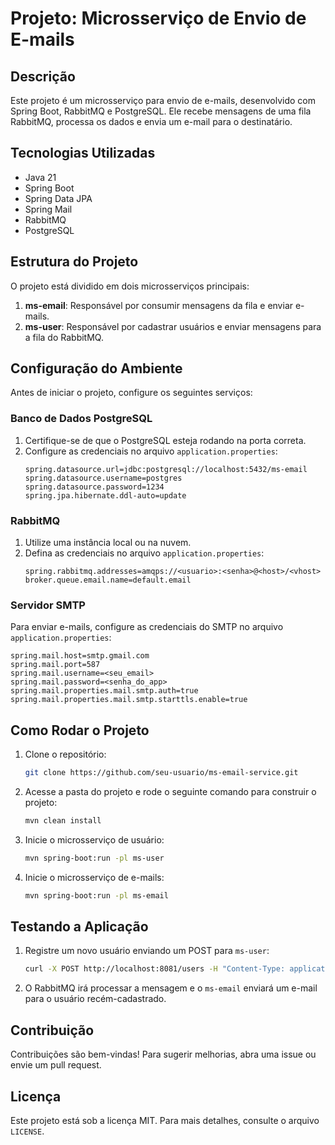 # Projeto: Microsserviço de Envio de E-mails

## Descrição

Este projeto é um microsserviço para envio de e-mails, desenvolvido com Spring Boot, RabbitMQ e PostgreSQL. Ele recebe mensagens de uma fila RabbitMQ, processa os dados e envia um e-mail para o destinatário.

## Tecnologias Utilizadas

- Java 21
- Spring Boot
- Spring Data JPA
- Spring Mail
- RabbitMQ
- PostgreSQL

## Estrutura do Projeto

O projeto está dividido em dois microsserviços principais:

1. **ms-email**: Responsável por consumir mensagens da fila e enviar e-mails.
2. **ms-user**: Responsável por cadastrar usuários e enviar mensagens para a fila do RabbitMQ.

## Configuração do Ambiente

Antes de iniciar o projeto, configure os seguintes serviços:

### Banco de Dados PostgreSQL

1. Certifique-se de que o PostgreSQL esteja rodando na porta correta.
2. Configure as credenciais no arquivo `application.properties`:
   ```properties
   spring.datasource.url=jdbc:postgresql://localhost:5432/ms-email
   spring.datasource.username=postgres
   spring.datasource.password=1234
   spring.jpa.hibernate.ddl-auto=update
   ```

### RabbitMQ

1. Utilize uma instância local ou na nuvem.
2. Defina as credenciais no arquivo `application.properties`:
   ```properties
   spring.rabbitmq.addresses=amqps://<usuario>:<senha>@<host>/<vhost>
   broker.queue.email.name=default.email
   ```

### Servidor SMTP

Para enviar e-mails, configure as credenciais do SMTP no arquivo `application.properties`:

```properties
spring.mail.host=smtp.gmail.com
spring.mail.port=587
spring.mail.username=<seu_email>
spring.mail.password=<senha_do_app>
spring.mail.properties.mail.smtp.auth=true
spring.mail.properties.mail.smtp.starttls.enable=true
```

## Como Rodar o Projeto

1. Clone o repositório:
   ```sh
   git clone https://github.com/seu-usuario/ms-email-service.git
   ```
2. Acesse a pasta do projeto e rode o seguinte comando para construir o projeto:
   ```sh
   mvn clean install
   ```
3. Inicie o microsserviço de usuário:
   ```sh
   mvn spring-boot:run -pl ms-user
   ```
4. Inicie o microsserviço de e-mails:
   ```sh
   mvn spring-boot:run -pl ms-email
   ```

## Testando a Aplicação

1. Registre um novo usuário enviando um POST para `ms-user`:
   ```sh
   curl -X POST http://localhost:8081/users -H "Content-Type: application/json" -d '{"name":"João","email":"joao@email.com"}'
   ```
2. O RabbitMQ irá processar a mensagem e o `ms-email` enviará um e-mail para o usuário recém-cadastrado.

## Contribuição

Contribuições são bem-vindas! Para sugerir melhorias, abra uma issue ou envie um pull request.

## Licença

Este projeto está sob a licença MIT. Para mais detalhes, consulte o arquivo `LICENSE`.

